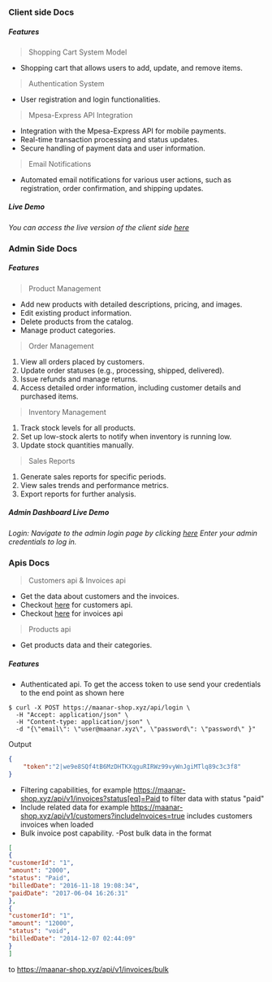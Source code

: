 ### Client side Docs

##### Features

>Shopping Cart System Model
- Shopping cart that allows users to add, update, and remove items.
>Authentication System
- User registration and login functionalities.
>Mpesa-Express API Integration
- Integration with the Mpesa-Express API for mobile payments.
- Real-time transaction processing and status updates.
- Secure handling of payment data and user information.

>Email Notifications
- Automated email notifications for various user actions, such as registration, order confirmation, and shipping updates.
##### Live Demo

*You can access the live version of the client side [here](https://maanar-shop.xyz)*

### Admin Side Docs

##### Features


>Product Management

- Add new products with detailed descriptions, pricing, and images. 
- Edit existing product information. 
- Delete products from the catalog. 
- Manage product categories.

>Order Management

1. View all orders placed by customers.
2. Update order statuses (e.g., processing, shipped, delivered).
3. Issue refunds and manage returns.
4. Access detailed order information, including customer details and purchased items.

>Inventory Management

1. Track stock levels for all products.
2. Set up low-stock alerts to notify when inventory is running low.
3. Update stock quantities manually.

>Sales Reports
1. Generate sales reports for specific periods.
2. View sales trends and performance metrics.
3. Export reports for further analysis.


##### Admin Dashboard Live Demo

*Login: Navigate to the admin login page by clicking [here](https://maanar-shop.xyz/admin/home) Enter your admin credentials to log in.*

### Apis Docs

> Customers api & Invoices api
- Get the data about customers and the invoices. 
- Checkout [here](https://maanar-shop.xyz/api/v1/customers) for customers api.
- Checkout [here](https://maanar-shop.xyz/api/v1/invoices) for invoices api

>Products api
- Get products data and their categories. 

##### Features 

- Authenticated api. To get the access token to use send your credentials to the end point as shown here
```curl
$ curl -X POST https://maanar-shop.xyz/api/login \
  -H "Accept: application/json" \
  -H "Content-type: application/json" \
  -d "{\"email\": \"user@maanar.xyz\", \"password\": \"password\" }"
```

Output

```json
{
    "token":"2|we9e8SQf4tB6MzDHTKXqguRIRWz99vyWnJgiMTlq89c3c3f8"
}
```

- Filtering capabilities, for example https://maanar-shop.xyz/api/v1/invoices?status[eq]=Paid to filter data with status "paid"
- Include related data for example https://maanar-shop.xyz/api/v1/customers?includeInvoices=true includes customers invoices when loaded
- Bulk invoice post capability. -Post bulk data in the format
```json
[
{
"customerId": "1",
"amount": "2000",
"status": "Paid",
"billedDate": "2016-11-18 19:08:34",
"paidDate": "2017-06-04 16:26:31"
},
{
"customerId": "1",
"amount": "12000",
"status": "void",
"billedDate": "2014-12-07 02:44:09"
}
]
```
to https://maanar-shop.xyz/api/v1/invoices/bulk


